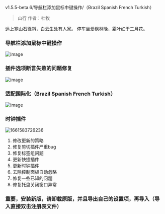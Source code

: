 v1.5.5-beta.6/导航栏添加鼠标中键操作/（Brazil Spanish French Turkish）

> 山行 
作者：杜牧

远上寒山石径斜，白云生处有人家。
停车坐爱枫林晚，霜叶红于二月花。
### 导航栏添加鼠标中键操作
![image](https://user-images.githubusercontent.com/501276/187018862-578c2e01-8ff4-43fb-b5f1-52f62f0419c5.png)

### 插件选项断言失败的问题修复
![image](https://user-images.githubusercontent.com/501276/187018291-faba61b3-0312-48a0-9ec8-36619cca00e8.png)

### 适配国际化（Brazil Spanish French Turkish）
![image](https://user-images.githubusercontent.com/501276/187018325-10d6fd17-207a-4aaa-b33c-a45858e89d06.png)

### 时钟插件
![1661583726236](https://user-images.githubusercontent.com/501276/187019127-e24caeec-cca4-4d40-ab3b-022a7b70fbb2.png)

1. 修改更新的策略
2. 修复剪切插件严重bug
3. 修复标签组问题
4. 更新快捷插件
5. 更新时钟插件
6. 去除控制面板自动忽略
7. 修复一些已知的问题
8. 修复托盘关闭窗口异常

### 重要，安装新版，请卸载原版，并且导出自己的设置项，再导入（导入直接双击注册表文件）


